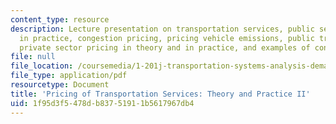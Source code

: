 ```yaml
---
content_type: resource
description: Lecture presentation on transportation services, public sector pricing
  in practice, congestion pricing, pricing vehicle emissions, public transportation,
  private sector pricing in theory and in practice, and examples of congestion pricing.
file: null
file_location: /coursemedia/1-201j-transportation-systems-analysis-demand-and-economics-fall-2008/1f95d3f5478db83751911b5617967db4_MIT1_201JF08_lec13.pdf
file_type: application/pdf
resourcetype: Document
title: 'Pricing of Transportation Services: Theory and Practice II'
uid: 1f95d3f5-478d-b837-5191-1b5617967db4
---
```


